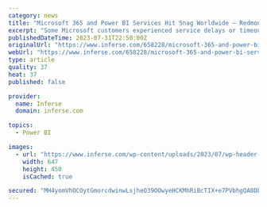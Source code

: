 ```yaml
---
category: news
title: "Microsoft 365 and Power BI Services Hit Snag Worldwide – Redmondmag.com"
excerpt: "Some Microsoft customers experienced service delays or timeouts on Tuesday, lasting about two hours and 40 minutes, according to a Jan. 25 \"Azure Status History\" page entry. Public Azure customers worldwide attempting to access Microsoft services,"
publishedDateTime: 2023-07-31T22:50:00Z
originalUrl: "https://www.inferse.com/658228/microsoft-365-and-power-bi-services-hit-snag-worldwide-redmondmag-com/"
webUrl: "https://www.inferse.com/658228/microsoft-365-and-power-bi-services-hit-snag-worldwide-redmondmag-com/"
type: article
quality: 37
heat: 37
published: false

provider:
  name: Inferse
  domain: inferse.com

topics:
  - Power BI

images:
  - url: "https://www.inferse.com/wp-content/uploads/2023/07/wp-header-logo-10851.png"
    width: 647
    height: 450
    isCached: true

secured: "MH4yomVhOCOytGmorcdwinwLsjheO39OOwyeHCKMhRiBcTIX+e7PVbhgQA8Dbj0oom5QRKLlOCo6KuqYCKme4i4gPIUctyttvnkvE+zqUqPKC5gOTBmga8WbaZFhEjUuwamvRfQlWGRA/2xbzLb/sh9dzI+f386JeXwagXcFb+uxFnpKBoirPBhWMH7CC83AMAkVJnBkRBRbkcxIEHIb07Vp4/P1bfAuwDWL+k5fZy5nWe+a9VykwD+rMrDCwvDpUpvWROmbEPJjVC79iJDJV3tSVXOICn4EgnlxmJt/18r1dyTsvsSez7ijXNPVHImN7YS9KWcShg3UYrjcN/zH7HdsD6SNDLSRtOJiMIxbA00=;yFfzVXPQlAkHuXvHNx1s3A=="
---
```


